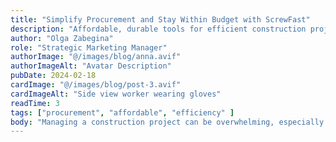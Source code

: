 ```yaml
---
title: "Simplify Procurement and Stay Within Budget with ScrewFast"
description: "Affordable, durable tools for efficient construction projects"
author: "Olga Zabegina"
role: "Strategic Marketing Manager"
authorImage: "@/images/blog/anna.avif"
authorImageAlt: "Avatar Description"
pubDate: 2024-02-18
cardImage: "@/images/blog/post-3.avif"
cardImageAlt: "Side view worker wearing gloves"
readTime: 3
tags: ["procurement", "affordable", "efficiency" ]
body: "Managing a construction project can be overwhelming, especially when it comes to procurement. That's why ScrewFast is committed to simplifying the process and keeping your projects within budget."
---
```

